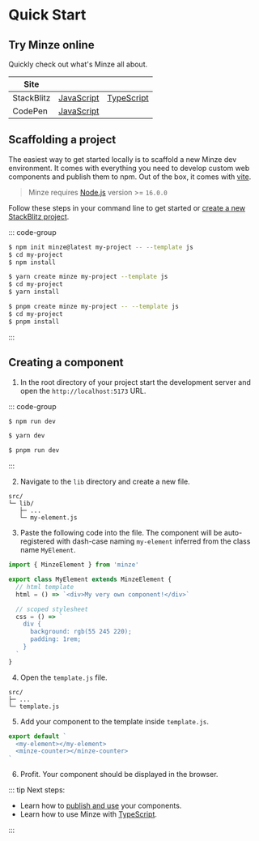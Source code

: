 # Quick Start

## Try Minze online

Quickly check out what's Minze all about.

| Site       |                                                                                                                             |                                                                                                                             |
| ---------- | --------------------------------------------------------------------------------------------------------------------------- | --------------------------------------------------------------------------------------------------------------------------- |
| StackBlitz | [JavaScript](https://stackblitz.com/github/n6ai/minze/tree/main/packages/create-minze/template-js?title=Minze&terminal=dev) | [TypeScript](https://stackblitz.com/github/n6ai/minze/tree/main/packages/create-minze/template-ts?title=Minze&terminal=dev) |
| CodePen    | [JavaScript](https://codepen.io/sergejcodes/pen/WNZVjPo)                                                                    |                                                                                                                             |

## Scaffolding a project

The easiest way to get started locally is to scaffold a new Minze dev environment. It comes with everything you need to develop custom web components and publish them to npm. Out of the box, it comes with [vite](https://vitejs.dev/).

> Minze requires [Node.js](https://nodejs.dev/) version >= `16.0.0`

Follow these steps in your command line to get started or [create a new StackBlitz project](https://stackblitz.com/github/n6ai/minze/tree/main/packages/create-minze/template-js?title=Minze&terminal=dev).

::: code-group

```bash [npm]
$ npm init minze@latest my-project -- --template js
$ cd my-project
$ npm install
```

```bash [yarn]
$ yarn create minze my-project --template js
$ cd my-project
$ yarn install
```

```bash [pnpm]
$ pnpm create minze my-project -- --template js
$ cd my-project
$ pnpm install
```

:::

## Creating a component

1. In the root directory of your project start the development server and open the `http://localhost:5173` URL.

::: code-group

```bash [npm]
$ npm run dev
```

```bash [yarn]
$ yarn dev
```

```bash [pnpm]
$ pnpm run dev
```

:::

2. Navigate to the `lib` directory and create a new file.

```
src/
└─ lib/
   ├─ ...
   └─ my-element.js
```

3. Paste the following code into the file. The component will be auto-registered with dash-case naming `my-element` inferred from the class name `MyElement`.

```js
import { MinzeElement } from 'minze'

export class MyElement extends MinzeElement {
  // html template
  html = () => `<div>My very own component!</div>`

  // scoped stylesheet
  css = () => `
    div {
      background: rgb(55 245 220);
      padding: 1rem;
    }
  `
}
```

4. Open the `template.js` file.

```
src/
├─ ...
└─ template.js
```

5. Add your component to the template inside `template.js`.

```js
export default `
  <my-element></my-element>
  <minze-counter></minze-counter>
`
```

6. Profit. Your component should be displayed in the browser.

::: tip Next steps:

- Learn how to [publish and use](/guide/publishing) your components.
- Learn how to use Minze with [TypeScript](/guide/advanced-typescript).

:::
